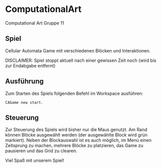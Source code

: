 # ComputationalArt
Computational Art Gruppe 11

## Spiel
Cellular Automata Game mit verschiedenen Blöcken und Interaktionen.

DISCLAIMER: Spiel stoppt aktuell nach einer gewissen Zeit noch (wird bis zur Endabgabe entfernt)

## Ausführung
Zum Starten des Spiels folgenden Befehl im Workspace ausführen:
```
CAGame new start.
```

## Steuerung
Zur Steuerung des Spiels wird bisher nur die Maus genutzt. Am Rand können Blöcke ausgewählt werden (der ausgewählte Block wird grün markiert). Neben der Blockauswahl ist es auch möglich, im Menü einen Zeitsprung zu machen, mehrere Blöcke zu platzieren, das Game zu pausieren und das Grid zu clearen.

Viel Spaß mit unserem Spiel!
